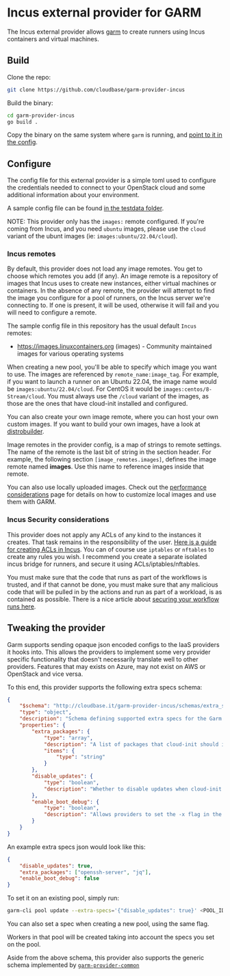 # Incus external provider for GARM

The Incus external provider allows [garm](https://github.com/cloudbase/garm) to create runners using Incus containers and virtual machines.

## Build

Clone the repo:

```bash
git clone https://github.com/cloudbase/garm-provider-incus
```

Build the binary:

```bash
cd garm-provider-incus
go build .
```

Copy the binary on the same system where ```garm``` is running, and [point to it in the config](https://github.com/cloudbase/garm/blob/main/doc/providers.md#the-external-provider).

## Configure

The config file for this external provider is a simple toml used to configure the credentials needed to connect to your OpenStack cloud and some additional information about your environment.

A sample config file can be found [in the testdata folder](./testdata/garm-provider-incus.toml).

NOTE: This provider only has the `images:` remote configured. If you're coming from Incus, and you need `ubuntu` images, please use the `cloud` variant of the ubunt images (ie: `images:ubuntu/22.04/cloud`).

### Incus remotes

By default, this provider does not load any image remotes. You get to choose which remotes you add (if any). An image remote is a repository of images that Incus uses to create new instances, either virtual machines or containers. In the absence of any remote, the provider will attempt to find the image you configure for a pool of runners, on the Incus server we're connecting to. If one is present, it will be used, otherwise it will fail and you will need to configure a remote.

The sample config file in this repository has the usual default ```Incus``` remotes:

* <https://images.linuxcontainers.org> (images) - Community maintained images for various operating systems

When creating a new pool, you'll be able to specify which image you want to use. The images are referenced by ```remote_name:image_tag```. For example, if you want to launch a runner on an Ubuntu 22.04, the image name would be ```images:ubuntu/22.04/cloud```. For CentOS it would be ```images:centos/8-Stream/cloud```. You must always use the `/cloud` variant of the images, as those are the ones that have cloud-init installed and configured.

You can also create your own image remote, where you can host your own custom images. If you want to build your own images, have a look at [distrobuilder](https://github.com/lxc/distrobuilder).

Image remotes in the provider config, is a map of strings to remote settings. The name of the remote is the last bit of string in the section header. For example, the following section ```[image_remotes.images]```, defines the image remote named **images**. Use this name to reference images inside that remote.

You can also use locally uploaded images. Check out the [performance considerations](https://github.com/cloudbase/garm/blob/main/doc/performance_considerations.md) page for details on how to customize local images and use them with GARM.

### Incus Security considerations

This provider does not apply any ACLs of any kind to the instances it creates. That task remains in the responsibility of the user. [Here is a guide for creating ACLs in Incus](https://linuxcontainers.org/incus/docs/master/howto/network_acls/). You can of course use ```iptables``` or ```nftables``` to create any rules you wish. I recommend you create a separate isolated incus bridge for runners, and secure it using ACLs/iptables/nftables.

You must make sure that the code that runs as part of the workflows is trusted, and if that cannot be done, you must make sure that any malicious code that will be pulled in by the actions and run as part of a workload, is as contained as possible. There is a nice article about [securing your workflow runs here](https://blog.gitguardian.com/github-actions-security-cheat-sheet/).

## Tweaking the provider

Garm supports sending opaque json encoded configs to the IaaS providers it hooks into. This allows the providers to implement some very provider specific functionality that doesn't necessarily translate well to other providers. Features that may exists on Azure, may not exist on AWS or OpenStack and vice versa.

To this end, this provider supports the following extra specs schema:

```json
{
    "$schema": "http://cloudbase.it/garm-provider-incus/schemas/extra_specs#",
    "type": "object",
    "description": "Schema defining supported extra specs for the Garm Incus Provider",
    "properties": {
        "extra_packages": {
            "type": "array",
            "description": "A list of packages that cloud-init should install on the instance.",
            "items": {
                "type": "string"
            }
        },
        "disable_updates": {
            "type": "boolean",
            "description": "Whether to disable updates when cloud-init comes online."
        },
        "enable_boot_debug": {
            "type": "boolean",
            "description": "Allows providers to set the -x flag in the runner install script."
        }
    }
}
```

An example extra specs json would look like this:

```json
{
    "disable_updates": true,
    "extra_packages": ["openssh-server", "jq"],
    "enable_boot_debug": false
}
```

To set it on an existing pool, simply run:

```bash
garm-cli pool update --extra-specs='{"disable_updates": true}' <POOL_ID>
```

You can also set a spec when creating a new pool, using the same flag.

Workers in that pool will be created taking into account the specs you set on the pool.

Aside from the above schema, this provider also supports the generic schema implemented by [`garm-provider-common`](https://github.com/cloudbase/garm-provider-common/tree/main#userdata)